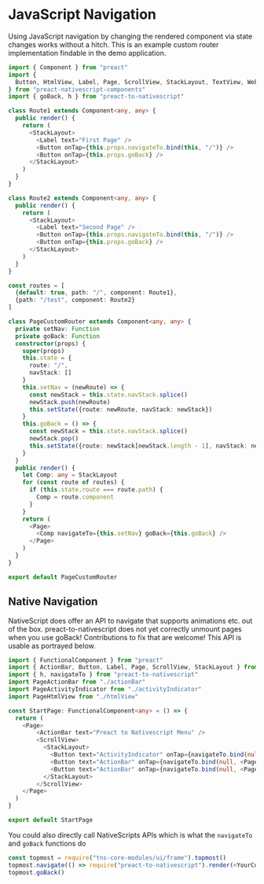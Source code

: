# JavaScript Navigation
Using JavaScript navigation by changing the rendered component via state changes works without a hitch.
This is an example custom router implementation findable in the demo application.
```typescript
import { Component } from "preact"
import {
  Button, HtmlView, Label, Page, ScrollView, StackLayout, TextView, WebView
} from "preact-nativescript-components"
import { goBack, h } from "preact-to-nativescript"

class Route1 extends Component<any, any> {
  public render() {
    return (
      <StackLayout>
        <Label text="First Page" />
        <Button onTap={this.props.navigateTo.bind(this, "/")} />
        <Button onTap={this.props.goBack} />
      </StackLayout>
    )
  }
}

class Route2 extends Component<any, any> {
  public render() {
    return (
      <StackLayout>
        <Label text="Second Page" />
        <Button onTap={this.props.navigateTo.bind(this, "/")} />
        <Button onTap={this.props.goBack} />
      </StackLayout>
    )
  }
}

const routes = [
  {default: true, path: "/", component: Route1},
  {path: "/test", component: Route2}
]

class PageCustomRouter extends Component<any, any> {
  private setNav: Function
  private goBack: Function
  constructor(props) {
    super(props)
    this.state = {
      route: "/",
      navStack: []
    }
    this.setNav = (newRoute) => {
      const newStack = this.state.navStack.splice()
      newStack.push(newRoute)
      this.setState({route: newRoute, navStack: newStack})
    }
    this.goBack = () => {
      const newStack = this.state.navStack.splice()
      newStack.pop()
      this.setState({route: newStack[newStack.length - 1], navStack: newStack})
    }
  }
  public render() {
    let Comp: any = StackLayout
    for (const route of routes) {
      if (this.state.route === route.path) {
        Comp = route.component
      }
    }
    return (
      <Page>
        <Comp navigateTo={this.setNav} goBack={this.goBack} />
      </Page>
    )
  }
}

export default PageCustomRouter

```

## Native Navigation

NativeScript does offer an API to navigate that supports animations etc. out of the box.
preact-to-nativescript does not yet correctly unmount pages when you use goBack! Contributions to fix that are welcome!
This API is usable as portrayed below.
```typescript
import { FunctionalComponent } from "preact"
import { ActionBar, Button, Label, Page, ScrollView, StackLayout } from "preact-nativescript-components"
import { h, navigateTo } from "preact-to-nativescript"
import PageActionBar from "./actionBar"
import PageActivityIndicator from "./activityIndicator"
import PageHtmlView from "./htmlView"

const StartPage: FunctionalComponent<any> = () => {
  return (
    <Page>
        <ActionBar text="Preact to Nativescript Menu" />
        <ScrollView>
          <StackLayout>
            <Button text="ActivityIndicator" onTap={navigateTo.bind(null, <PageActivityIndicator />)} />
            <Button text="ActionBar" onTap={navigateTo.bind(null, <PageActionBar />)} />
            <Button text="ActionBar" onTap={navigateTo.bind(null, <PageHtmlView />)} />
          </StackLayout>
        </ScrollView>
    </Page>
  )
}

export default StartPage
```

You could also directly call NativeScripts APIs which is what the `navigateTo` and `goBack` functions do
```javascript
const topmost = require("tns-core-modules/ui/frame").topmost()
topmost.navigate(() => require("preact-to-nativescript").render(<YourComopnent />))
topmost.goBack()
```

